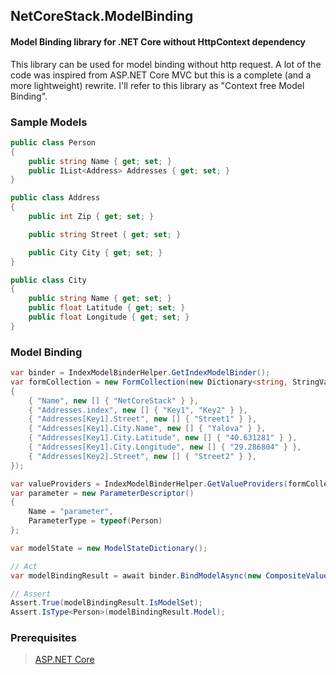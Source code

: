 ## NetCoreStack.ModelBinding
#### Model Binding library for .NET Core without HttpContext dependency

This library can be used for model binding without http request.
A lot of the code was inspired from ASP.NET Core MVC but this is a complete (and a more lightweight) rewrite. I'll refer to this library as "Context free Model Binding".

### Sample Models
```csharp
public class Person
{
    public string Name { get; set; }
    public IList<Address> Addresses { get; set; }
}

public class Address
{
    public int Zip { get; set; }

    public string Street { get; set; }

    public City City { get; set; }
}

public class City
{
    public string Name { get; set; }
    public float Latitude { get; set; }
    public float Longitude { get; set; }
}
```

### Model Binding
```csharp
var binder = IndexModelBinderHelper.GetIndexModelBinder();
var formCollection = new FormCollection(new Dictionary<string, StringValues>()
{
    { "Name", new [] { "NetCoreStack" } },
    { "Addresses.index", new [] { "Key1", "Key2" } },
    { "Addresses[Key1].Street", new [] { "Street1" } },
    { "Addresses[Key1].City.Name", new [] { "Yalova" } },
    { "Addresses[Key1].City.Latitude", new [] { "40.631281" } },
    { "Addresses[Key1].City.Longitude", new [] { "29.286804" } },
    { "Addresses[Key2].Street", new [] { "Street2" } },
});

var valueProviders = IndexModelBinderHelper.GetValueProviders(formCollection);
var parameter = new ParameterDescriptor()
{
    Name = "parameter",
    ParameterType = typeof(Person)
};

var modelState = new ModelStateDictionary();

// Act
var modelBindingResult = await binder.BindModelAsync(new CompositeValueProvider(valueProviders), modelState, parameter);

// Assert
Assert.True(modelBindingResult.IsModelSet);
Assert.IsType<Person>(modelBindingResult.Model);
```

### Prerequisites
> [ASP.NET Core](https://github.com/aspnet/Home)